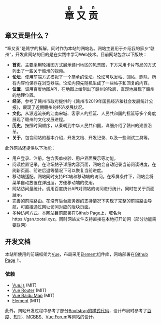 <h1 align="center" style="font-size: 32px">
  <a href="https://gan.tootal.xyz/" style="text-decoration: none">
    <ruby>章<rt>g</rt></ruby>
    <ruby>又<rt>à</rt></ruby>
    <ruby>贡<rt>n</rt></ruby>
  </a>
</h1>

## 章又贡是什么？

“章又贡”是赣字的拆解，同时作为本站的网站名。网站主要用于介绍我的家乡“赣州”，开发此网站的目的是在实践中学习Web技术。目前网站包含以下版块：

* **首页**，主要采用轮播图方式展示赣州地区的风景图，下方采用卡片布局的方式列出了一些关于赣州的视频。
* **论坛**，使用前端方式模拟了一个简单的论坛。论坛可以发帖、回帖、删除，所有内容均保存在浏览器端。论坛内预先随机生成了一些帖子和回复的内容。
* **位置**，调用百度地图API，在地图上绘制出了赣州的轮廓，直观地展现了赣州的地理位置。
* **经济**，参考了赣州市政府提供的《赣州市2019年国民经济和社会发展统计公报》，展现了近期赣州的经济发展状况。
* **文化**，从源远流长的江南宋城、客家人的摇篮、人民共和国的摇篮等多个角度展现了赣州的文化发展进程。
* **历史**，按照时间顺序，从秦朝到中华人民共和国，详细介绍了赣州的建置沿革。
* **关于**，包含网站的基本介绍，开发文档、开发记录、以及一些测试工具等。

此外网站还提供以下功能：

* 用户登录、注册。包含表单校验、用户界面展示等功能。
* 阅读位置记录。在论坛帖子详细内容页面，网站会自动记录当前阅读进度，在刷新页面、前进后退等情况下可以恢复当前进度。
* 移动端适配。网站同时支持PC端和移动端的访问。在窄屏条件下，网站会将菜单自动放置在弹出层，方便移动端的使用。
* 网站访问量统计。调用百度统计API对网站的访问进行统计，同时在关于页面展示。
* 完善的前端路由。在没有后台服务器的支持情况下实现了完整的前端路由导航，可直接通过网址访问对应的版块页面。
* 多种访问方式。本网站目前部署在Github Page上，域名为https://gan.tootal.xyz。同时网站文件支持直接在本地打开访问（部分功能需要联网）

## 开发文档
本站所使用的前端框架为[Vue](https://cn.vuejs.org/)，布局采用[Element](https://element.eleme.cn/)组件库，网站部署在[Github Page](https://gan.tootal.xyz/)上。



### 依赖
* [Vue.js](https://cn.vuejs.org/) (MIT)
* [Vue Router](https://router.vuejs.org/zh/) (MIT)
* [Vue Baidu Map](https://dafrok.github.io/vue-baidu-map/#/zh/index) (MIT)
* [Element](https://element.eleme.cn/#/zh-CN) (MIT)

此外，网站开发过程中参考了部分[Bootstrap的样式代码](https://github.com/twbs/bootstrap/tree/main/scss)，设计布局时参考了[百度](https://www.baidu.com/s?wd=baidu)、[知乎](https://www.zhihu.com/)、[MCBBS](https://www.mcbbs.net/forum.php)、[Vue Forum](https://forum.vuejs.org/)等网站的设计。
